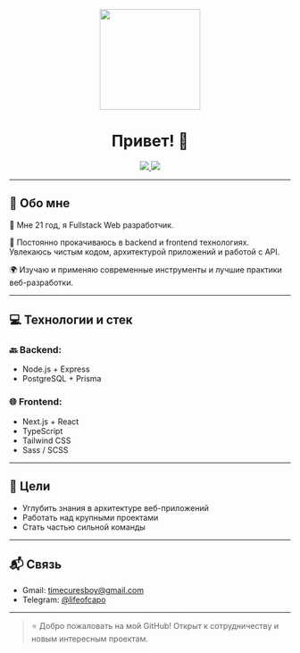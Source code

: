<div align="center">
<img src="https://media0.giphy.com/media/v1.Y2lkPTc5MGI3NjExZjM4MHE4dTlzMGx0NHhqNzB5M3BvZ2M3Z3MzdHZucXc5dmh6d3lkaiZlcD12MV9pbnRlcm5hbF9naWZfYnlfaWQmY3Q9Zw/ktcUyw6mBlMVa/giphy.gif" width="180" />
  <h1>Привет! 👋</h1>
  <a href="mailto:timecuresboy@gmail.com">
    <img src="https://img.shields.io/badge/gmail-D14836?style=for-the-badge&logo=gmail&logoColor=white"/>
  </a>
  <a href="https://t.me/lifeofcapo">
    <img src="https://img.shields.io/badge/Telegram-2CA5E0?style=for-the-badge&logo=telegram&logoColor=white"/>
  </a>
</div>

---

## 🧠 Обо мне

🚀 Мне 21 год, я Fullstack Web разработчик.

🎯 Постоянно прокачиваюсь в backend и frontend технологиях. Увлекаюсь чистым кодом, архитектурой приложений и работой с API.

🌍 Изучаю и применяю современные инструменты и лучшие практики веб-разработки.

---

## 💻 Технологии и стек

### 🔙 Backend:

* Node.js + Express
* PostgreSQL + Prisma

### 🌐 Frontend:

* Next.js + React
* TypeScript
* Tailwind CSS
* Sass / SCSS

---

## 🎯 Цели

* Углубить знания в архитектуре веб-приложений
* Работать над крупными проектами
* Стать частью сильной команды

---

## 📬 Связь

* Gmail: [timecuresboy@gmail.com](mailto:timecuresboy@gmail.com)
* Telegram: [@lifeofcapo](https://t.me/lifeofcapo)

---

> ⭐️ Добро пожаловать на мой GitHub! Открыт к сотрудничеству и новым интересным проектам.
